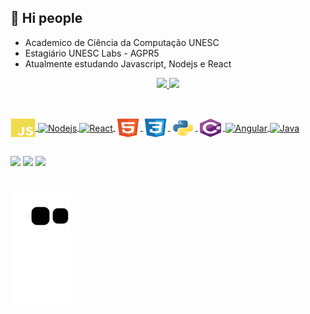  ## 👋 Hi people
- Academico de Ciência da Computação UNESC 
- Estagiário UNESC Labs - AGPR5
- Atualmente estudando Javascript, Nodejs e React


<div align="center">
  <a href="https://github.com/Lucas-OF28">
  <img height="180em" src="https://github-readme-stats.vercel.app/api?username=Lucas-OF28&show_icons=true&theme=dark&include_all_commits=true&count_private=true"/>
  <img height="180em" src="https://github-readme-stats.vercel.app/api/top-langs/?username=Lucas-OF28&layout=compact&langs_count=7&theme=dark"/>
</div>

## 

<div style="display: inline_block"><br>
  <img align="center" alt="Javascript" height="30" width="40" src="https://raw.githubusercontent.com/devicons/devicon/master/icons/javascript/javascript-plain.svg">
  <img align="center" alt="Nodejs" height="30" width="40" src="https://cdn.jsdelivr.net/gh/devicons/devicon/icons/nodejs/nodejs-original.svg"">
  <img align="center" alt="React" height="30" width="40" src="https://cdn.jsdelivr.net/gh/devicons/devicon/icons/react/react-original.svg"">
  <img align="center" alt="HTML" height="30" width="40" src="https://raw.githubusercontent.com/devicons/devicon/master/icons/html5/html5-original.svg">
  <img align="center" alt="CSS" height="30" width="40" src="https://raw.githubusercontent.com/devicons/devicon/master/icons/css3/css3-original.svg">
  <img align="center" alt="Python" height="30" width="40" src="https://raw.githubusercontent.com/devicons/devicon/master/icons/python/python-original.svg">
  <img align="center" alt="Csharp" height="30" width="40" src="https://raw.githubusercontent.com/devicons/devicon/master/icons/csharp/csharp-original.svg">
   <img align="center" alt="Angular" height="30" width="40" src="https://cdn.jsdelivr.net/gh/devicons/devicon/icons/angularjs/angularjs-plain.svg" ">
   <img align="center" alt="Java" height="30" width="40"  src="https://cdn.jsdelivr.net/gh/devicons/devicon/icons/java/java-original.svg"" ">
</div>

##

<div> 
  <a href="https://instagram.com/lucasfabris0" target="_blank"><img src="https://img.shields.io/badge/-Instagram-%23E4405F?style=for-the-badge&logo=instagram&logoColor=white" target="_blank"></a>
  <a href = "mailto:lucasfabris28@hotmail.com"><img src="https://img.shields.io/badge/-Gmail-%23333?style=for-the-badge&logo=gmail&logoColor=white" target="_blank"></a>
  <a href="https://www.linkedin.com/in/lucas-orestes-fabris-036835230" target="_blank"><img src="https://img.shields.io/badge/-LinkedIn-%230077B5?style=for-the-badge&logo=linkedin&logoColor=white" target="_blank"></a> 
</div> 

## 

![snake gif](https://github.com/Lucas-OF28/Lucas-OF28/blob/output/github-contribution-grid-snake.svg)

